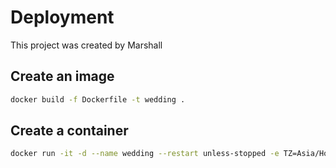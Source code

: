 # Deployment

This project was created by Marshall

## Create an image

```sh
docker build -f Dockerfile -t wedding .
```

## Create a container

```sh
docker run -it -d --name wedding --restart unless-stopped -e TZ=Asia/Ho_Chi_Minh -p 80:3000 wedding:latest
```
